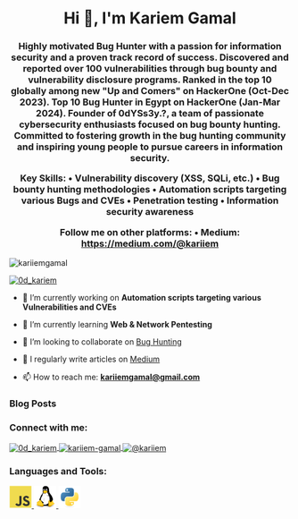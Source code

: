 <h1 align="center">Hi 👋, I'm Kariem Gamal</h1>
<h3 align="center">
Highly motivated Bug Hunter with a passion for information security and a proven track record of success. Discovered and reported over 100 vulnerabilities through bug bounty and vulnerability disclosure programs. Ranked in the top 10 globally among new "Up and Comers" on HackerOne (Oct-Dec 2023). Top 10 Bug Hunter in Egypt on HackerOne (Jan-Mar 2024). Founder of 0dYSs3y.?, a team of passionate cybersecurity enthusiasts focused on bug bounty hunting. Committed to fostering growth in the bug hunting community and inspiring young people to pursue careers in information security.

Key Skills:
• Vulnerability discovery (XSS, SQLi, etc.)
• Bug bounty hunting methodologies
• Automation scripts targeting various Bugs and CVEs
• Penetration testing
• Information security awareness

Follow me on other platforms:
• Medium: https://medium.com/@kariiem
</h3>

<p align="left">
  <img src="https://komarev.com/ghpvc/?username=kariiemgamal&label=Profile%20views&color=0e75b6&style=flat" alt="kariiemgamal" />
</p>

<p align="left">
  <a href="https://twitter.com/0d_kariem" target="blank">
    <img src="https://img.shields.io/twitter/follow/0d_kariem?logo=twitter&style=for-the-badge" alt="0d_kariem" />
  </a>
</p>

- 🔭 I’m currently working on **Automation scripts targeting various Vulnerabilities and CVEs**

- 🌱 I’m currently learning **Web & Network Pentesting**

- 👯 I’m looking to collaborate on [Bug Hunting](https://hackerone.com/0d_kariiem)

- 📝 I regularly write articles on [Medium](https://medium.com/@kariiem)

- 📫 How to reach me: **kariiemgamal@gmail.com**

### Blog Posts
<!-- BLOG-POST-LIST:START -->
<!-- BLOG-POST-LIST:END -->

<h3 align="left">Connect with me:</h3>
<p align="left">
  <a href="https://twitter.com/0d_kariem" target="blank">
    <img align="center" src="https://raw.githubusercontent.com/rahuldkjain/github-profile-readme-generator/master/src/images/icons/Social/twitter.svg" alt="0d_kariem" height="30" width="40" />
  </a>
  <a href="https://linkedin.com/in/kariiem-gamal" target="blank">
    <img align="center" src="https://raw.githubusercontent.com/rahuldkjain/github-profile-readme-generator/master/src/images/icons/Social/linked-in-alt.svg" alt="kariiem-gamal" height="30" width="40" />
  </a>
  <a href="https://medium.com/@kariiem" target="blank">
    <img align="center" src="https://raw.githubusercontent.com/rahuldkjain/github-profile-readme-generator/master/src/images/icons/Social/medium.svg" alt="@kariiem" height="30" width="40" />
  </a>
</p>

<h3 align="left">Languages and Tools:</h3>
<p align="left">
  <a href="https://developer.mozilla.org/en-US/docs/Web/JavaScript" target="_blank" rel="noreferrer">
    <img src="https://raw.githubusercontent.com/devicons/devicon/master/icons/javascript/javascript-original.svg" alt="javascript" width="40" height="40"/>
  </a>
  <a href="https://www.linux.org/" target="_blank" rel="noreferrer">
    <img src="https://raw.githubusercontent.com/devicons/devicon/master/icons/linux/linux-original.svg" alt="linux" width="40" height="40"/>
  </a>
  <a href="https://www.python.org" target="_blank" rel="noreferrer">
    <img src="https://raw.githubusercontent.com/devicons/devicon/master/icons/python/python-original.svg" alt="python" width="40" height="40"/>
  </a>
</p>
